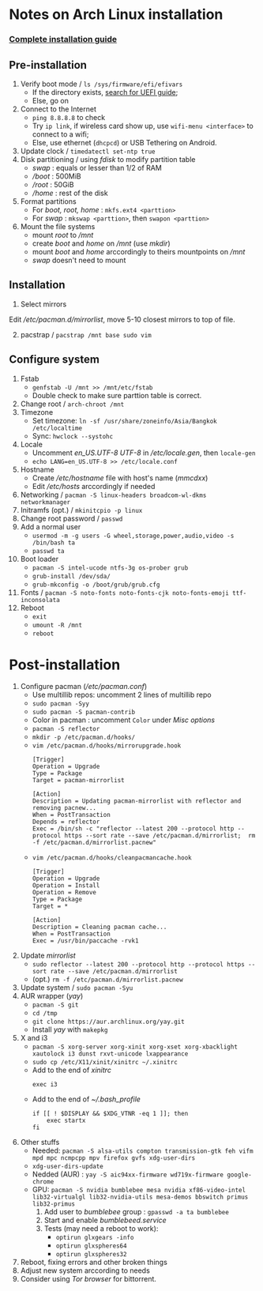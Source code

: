 # Notes on Arch Linux installation
### [Complete installation guide](https://wiki.archlinux.org/index.php/installation_guide)

## Pre-installation
1. Verify boot mode / `ls /sys/firmware/efi/efivars`
	* If the directory exists, [search for UEFI guide](https://www.google.com/search?q=install+Arch+linux+UEFI);
	* Else, go on
2. Connect to the Internet
	* `ping 8.8.8.8` to check
	* Try `ip link`, if wireless card show up, use `wifi-menu <interface>` to connect to a wifi;
	* Else, use ethernet (`dhcpcd`) or USB Tethering on Android.
3. Update clock / `timedatectl set-ntp true`
4. Disk partitioning / using *fdisk* to modify partition table
    * *swap* : equals or lesser than 1/2 of RAM
    * */boot* : 500MiB
    * */root* : 50GiB
    * */home* : rest of the disk
5. Format partitions
	* For *boot, root, home* : `mkfs.ext4 <parttion>`
	* For *swap* : `mkswap <parttion>`, then `swapon <parttion>`
6. Mount the file systems
	* mount *root* to */mnt*
	* create *boot* and *home* on */mnt* (use *mkdir*)
	* mount *boot* and *home* arccordingly to theirs mountpoints on */mnt*
	* *swap* doesn't need to mount

## Installation
1. Select mirrors

Edit */etc/pacman.d/mirrorlist*, move 5-10 closest mirrors to top of file.

2. pacstrap / `pacstrap /mnt base sudo vim`

## Configure system
1. Fstab
	* `genfstab -U /mnt >> /mnt/etc/fstab`
	* Double check to make sure parttion table is correct.
2. Change root / `arch-chroot /mnt`
3. Timezone
	* Set timezone: `ln -sf /usr/share/zoneinfo/Asia/Bangkok /etc/localtime`
	* Sync: `hwclock --systohc`
4. Locale
	* Uncomment <i>en_US.UTF-8 UTF-8</i> in */etc/locale.gen*, then `locale-gen`
	* `echo LANG=en_US.UTF-8 >> /etc/locale.conf`
5. Hostname
	* Create */etc/hostname* file with host's name (*mmcdxx*)
	* Edit */etc/hosts* arccordingly if needed
6. Networking / `pacman -S linux-headers broadcom-wl-dkms networkmanager` 
7. Initramfs (opt.) / `mkinitcpio -p linux`
8. Change root password / `passwd`
9. Add a normal user
	* `usermod -m -g users -G wheel,storage,power,audio,video -s /bin/bash ta`
	* `passwd ta`
10. Boot loader
	* `pacman -S intel-ucode ntfs-3g os-prober grub`
	* `grub-install /dev/sda/`
	* `grub-mkconfig -o /boot/grub/grub.cfg`
11. Fonts / `pacman -S noto-fonts noto-fonts-cjk noto-fonts-emoji ttf-inconsolata`
12. Reboot
	* `exit`
	* `umount -R /mnt`
	* `reboot`

# Post-installation
1. Configure pacman (*/etc/pacman.conf*)
	* Use multillib repos: uncomment 2 lines of multillib repo
	* `sudo pacman -Syy`
    * `sudo pacman -S pacman-contrib`
	* Color in pacman : uncomment `Color` under *Misc options*
	* `pacman -S reflector`
	* `mkdir -p /etc/pacman.d/hooks/`
	* `vim /etc/pacman.d/hooks/mirrorupgrade.hook`
		```shell
		[Trigger]
		Operation = Upgrade
		Type = Package
		Target = pacman-mirrorlist

		[Action]
		Description = Updating pacman-mirrorlist with reflector and removing pacnew...
		When = PostTransaction
		Depends = reflector
		Exec = /bin/sh -c "reflector --latest 200 --protocol http --protocol https --sort rate --save /etc/pacman.d/mirrorlist;  rm -f /etc/pacman.d/mirrorlist.pacnew"
		```
	* `vim /etc/pacman.d/hooks/cleanpacmancache.hook`
		```shell
		[Trigger]
		Operation = Upgrade
		Operation = Install
		Operation = Remove
		Type = Package
		Target = *

		[Action]
		Description = Cleaning pacman cache...
		When = PostTransaction
		Exec = /usr/bin/paccache -rvk1
		```
2. Update *mirrorlist*
	* `sudo reflector --latest 200 --protocol http --protocol https --sort rate --save /etc/pacman.d/mirrorlist`
	* (opt.) `rm -f /etc/pacman.d/mirrorlist.pacnew`
3. Update system / `sudo pacman -Syu`
4. AUR wrapper (*yay*)
    * `pacman -S git`
	* `cd /tmp`
	* `git clone https://aur.archlinux.org/yay.git`
    * Install *yay* with `makepkg`
5. X and i3
	* `pacman -S xorg-server xorg-xinit xorg-xset xorg-xbacklight xautolock i3 dunst rxvt-unicode lxappearance`
	* `sudo cp /etc/X11/xinit/xinitrc ~/.xinitrc`
	* Add to the end of *xinitrc*
		```shell
		exec i3
		``` 
	* Add to the end of *~/.bash_profile*
		```shell
		if [[ ! $DISPLAY && $XDG_VTNR -eq 1 ]]; then
			exec startx
		fi
		```
6. Other stuffs
	* Needed: `pacman -S alsa-utils compton transmission-gtk feh vifm mpd mpc ncmpcpp mpv firefox gvfs xdg-user-dirs`
    * `xdg-user-dirs-update`
	* Nedded (AUR) : `yay -S aic94xx-firmware wd719x-firmware google-chrome`
	* GPU: `pacman -S nvidia bumblebee mesa nvidia xf86-video-intel lib32-virtualgl lib32-nvidia-utils mesa-demos bbswitch primus lib32-primus`
		1. Add user to *bumblebee* group : `gpasswd -a ta bumblebee`
		2. Start and enable *bumblebeed.service*
		3. Tests (may need a reboot to work):
			* `optirun glxgears -info`
			* `optirun glxspheres64`
			* `optirun glxspheres32`
7. Reboot, fixing errors and other broken things
8. Adjust new system arccording to needs 
9. Consider using *Tor browser* for bittorrent.
